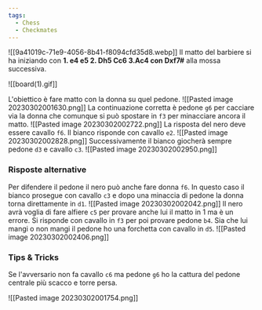 ```yaml
---
tags:
  - Chess
  - Checkmates
---
```

![[9a41019c-71e9-4056-8b41-f8094cfd35d8.webp]]
Il matto del barbiere si ha iniziando con **1. e4 e5 2. Dh5 Cc6 3.Ac4 con Dxf7#** alla mossa successiva.

![[board(1).gif]]

L'obiettico è fare matto con la donna su quel pedone.
![[Pasted image 20230302001630.png]]
La continuazione corretta è pedone `g6` per cacciare via la donna che comunque si può spostare in `f3` per minacciare ancora il matto.
![[Pasted image 20230302002722.png]]
La risposta del nero deve essere cavallo `f6`.
Il bianco risponde con cavallo `e2`.
![[Pasted image 20230302002828.png]]
Successivamente il bianco giocherà sempre pedone `d3` e cavallo `c3`.
![[Pasted image 20230302002950.png]]

### Risposte alternative
Per difendere il pedone il nero può anche fare donna `f6`.
In questo caso il bianco prosegue con cavallo `c3` e dopo una minaccia di pedone la donna torna direttamente in `d1`.
![[Pasted image 20230302002042.png]]
Il nero avrà voglia di fare alfiere `c5` per provare anche lui il matto in 1 ma è un errore. Si risponde con cavallo in `f3` per poi provare pedone `b4`.
Sia che lui mangi o non mangi il pedone ho una forchetta con cavallo in `d5`.
![[Pasted image 20230302002406.png]]

### Tips & Tricks

Se l'avversario non fa cavallo `c6` ma pedone `g6` ho la cattura del pedone centrale più scacco e torre persa.

![[Pasted image 20230302001754.png]]